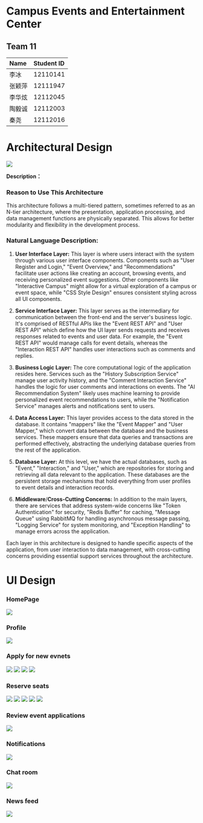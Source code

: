 # Campus Events and Entertainment Center

## Team 11

|**Name**|**Student ID**|
|:----|:----|
| 李冰   | 12110141   |
| 张颖萍 | 12111947   |
| 李华炫 | 12112045   |
| 陶毅诚 | 12112003   |
| 秦尧   | 12112016   |

# **Architectural Design**

![](/assets/Architectural_Design.jpg)

**Description：**

### Reason to Use This Architecture

This architecture follows a multi-tiered pattern, sometimes referred to as an N-tier architecture, where the presentation, application processing, and data management functions are physically separated. This allows for better modularity and flexibility in the development process.

### Natural Language Description:

1. **User Interface Layer:**
This layer is where users interact with the system through various user interface components. Components such as "User Register and Login," "Event Overview," and "Recommendations" facilitate user actions like creating an account, browsing events, and receiving personalized event suggestions. Other components like "Interactive Campus" might allow for a virtual exploration of a campus or event space, while "CSS Style Design" ensures consistent styling across all UI components.

2. **Service Interface Layer:**
This layer serves as the intermediary for communication between the front-end and the server's business logic. It's comprised of RESTful APIs like the "Event REST API" and "User REST API" which define how the UI layer sends requests and receives responses related to events and user data. For example, the "Event REST API" would manage calls for event details, whereas the "Interaction REST API" handles user interactions such as comments and replies.

3. **Business Logic Layer:**
The core computational logic of the application resides here. Services such as the "History Subscription Service" manage user activity history, and the "Comment Interaction Service" handles the logic for user comments and interactions on events. The "AI Recommendation System" likely uses machine learning to provide personalized event recommendations to users, while the "Notification Service" manages alerts and notifications sent to users.

4. **Data Access Layer:**
This layer provides access to the data stored in the database. It contains "mappers" like the "Event Mapper" and "User Mapper," which convert data between the database and the business services. These mappers ensure that data queries and transactions are performed effectively, abstracting the underlying database queries from the rest of the application.

5. **Database Layer:**
At this level, we have the actual databases, such as "Event," "Interaction," and "User," which are repositories for storing and retrieving all data relevant to the application. These databases are the persistent storage mechanisms that hold everything from user profiles to event details and interaction records.

6. **Middleware**/**Cross-Cutting Concerns:**
In addition to the main layers, there are services that address system-wide concerns like "Token Authentication" for security, "Redis Buffer" for caching, "Message Queue" using RabbitMQ for handling asynchronous message passing, "Logging Service" for system monitoring, and "Exception Handling" to manage errors across the application.

Each layer in this architecture is designed to handle specific aspects of the application, from user interaction to data management, with cross-cutting concerns providing essential support services throughout the architecture.


# UI Design
### HomePage


![](/assets/首页、本人申报、参加、收藏、浏览历史.png)

### Profile


![](/assets/个人页面.png)

### Apply for new evnets


![](/assets/申请活动.png)
![](/assets/申请活动(2).png)
![](/assets/申请活动(3).png)
![](/assets/申请活动(4).png)

### Reserve seats


![](/assets/9.png)
![](/assets/10.png)
![](/assets/11.png)
![](/assets/12.png)
![](/assets/13.png)

### Review event applications


![](/assets/审核.png)

### Notifications


![](/assets/通知页.png)

### Chat room


![](/assets/聊天室.png)

### News feed


![](/assets/动态页.png)
